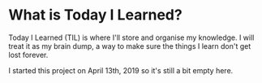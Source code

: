 # What is Today I Learned?

Today I Learned \(TIL\) is where I'll store and organise my knowledge. I will treat it as my brain dump, a way to make sure the things I learn don't get lost forever.

I started this project on April 13th, 2019 so it's still a bit empty here.

